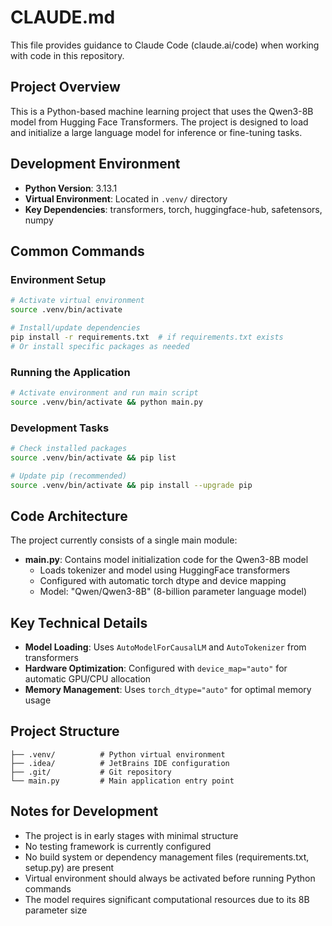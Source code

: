 # CLAUDE.md

This file provides guidance to Claude Code (claude.ai/code) when working with code in this repository.

## Project Overview

This is a Python-based machine learning project that uses the Qwen3-8B model from Hugging Face Transformers. The project is designed to load and initialize a large language model for inference or fine-tuning tasks.

## Development Environment

- **Python Version**: 3.13.1
- **Virtual Environment**: Located in `.venv/` directory
- **Key Dependencies**: transformers, torch, huggingface-hub, safetensors, numpy

## Common Commands

### Environment Setup
```bash
# Activate virtual environment
source .venv/bin/activate

# Install/update dependencies
pip install -r requirements.txt  # if requirements.txt exists
# Or install specific packages as needed
```

### Running the Application
```bash
# Activate environment and run main script
source .venv/bin/activate && python main.py
```

### Development Tasks
```bash
# Check installed packages
source .venv/bin/activate && pip list

# Update pip (recommended)
source .venv/bin/activate && pip install --upgrade pip
```

## Code Architecture

The project currently consists of a single main module:

- **main.py**: Contains model initialization code for the Qwen3-8B model
  - Loads tokenizer and model using HuggingFace transformers
  - Configured with automatic torch dtype and device mapping
  - Model: "Qwen/Qwen3-8B" (8-billion parameter language model)

## Key Technical Details

- **Model Loading**: Uses `AutoModelForCausalLM` and `AutoTokenizer` from transformers
- **Hardware Optimization**: Configured with `device_map="auto"` for automatic GPU/CPU allocation
- **Memory Management**: Uses `torch_dtype="auto"` for optimal memory usage

## Project Structure

```
├── .venv/          # Python virtual environment
├── .idea/          # JetBrains IDE configuration
├── .git/           # Git repository
└── main.py         # Main application entry point
```

## Notes for Development

- The project is in early stages with minimal structure
- No testing framework is currently configured
- No build system or dependency management files (requirements.txt, setup.py) are present
- Virtual environment should always be activated before running Python commands
- The model requires significant computational resources due to its 8B parameter size